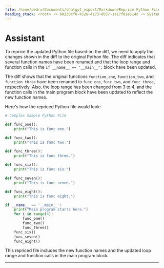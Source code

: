 ```yaml
---
file: /home/pedro/Documents/chatgpt_export/Markdown/Reprice Python File Updates.md
heading_stack: <root> -> 60230cf8-4526-4173-8037-1a17f81e614d -> System -> 372ccb90-da80-4d2c-bd86-81364835743e -> System -> aaa218bb-1138-4da0-af49-d9997b886baa -> User -> 0871049b-7369-428c-a78a-d944966d3671 -> Assistant
---
```

# Assistant

To reprice the updated Python file based on the diff, we need to apply the changes shown in the diff to the original Python file. The diff indicates that several function names have been renamed and that the loop range and function calls in the `if __name__ == '__main__':` block have been updated.

The diff shows that the original functions `function_one`, `function_two`, and `function_three` have been renamed to `func_one`, `func_two`, and `func_three`, respectively. Also, the loop range has been changed from 3 to 4, and the function calls in the main program block have been updated to reflect the new function names.

Here's how the repriced Python file would look:

```python
# Complex Sample Python File

def func_one():
    print("This is func one.")

def func_two():
    print("This is func two.")

def func_three():
    print("This is func three.")
    
def func_six():
    print("This is func six.")
    
def func_seven():
    print("This is func seven.")

def func_eight():
    print("This is func eight.")

if __name__ == '__main__':
    print("Main program starts here.")
    for i in range(4):
        func_one()
        func_two()
        func_three()
    func_six()
    func_seven()
    func_eight()
```

This repriced file includes the new function names and the updated loop range and function calls in the main program block.

---
